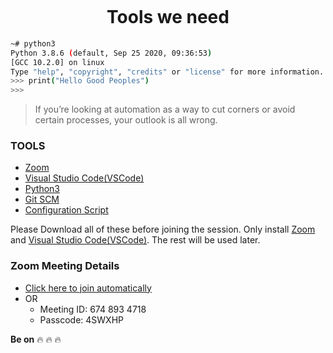 <p align="center">
  <img src="https://img.icons8.com/clouds/2x/hand-tools.png" style="heigh:15px;" alt="">
</p>

<h1 align="center">Tools we need</h1>


```bash
~# python3
Python 3.8.6 (default, Sep 25 2020, 09:36:53) 
[GCC 10.2.0] on linux
Type "help", "copyright", "credits" or "license" for more information.
>>> print("Hello Good Peoples")
>>>
```

> If you’re looking at automation as a way to cut corners or avoid certain processes, your outlook is all wrong.

### TOOLS
- [Zoom](https://zoom.us/download)
- [Visual Studio Code(VSCode)](https://code.visualstudio.com/docs/?dv=win64)
- [Python3](https://www.python.org/ftp/python/3.9.1/python-3.9.1-amd64.exe)
- [Git SCM](https://github.com/git-for-windows/git/releases/download/v2.29.2.windows.3/Git-2.29.2.3-64-bit.exe)
- [Configuration Script](https://github.com/dreygur/iAmLazy/archive/master.zip)

Please Download all of these before joining the session. Only install [Zoom](https://zoom.us/download) and [Visual Studio Code(VSCode)](https://code.visualstudio.com/docs/?dv=win64). The rest will be used later.


### Zoom Meeting Details
- [Click here to join automatically](https://us02web.zoom.us/j/6748934718?pwd=MnRqQkNIb3BJeWRzRm5zRXlIbXU3QT09)
- OR
  - Meeting ID: 674 893 4718
  - Passcode: 4SWXHP


**Be on** :fire: :fire: :fire:
